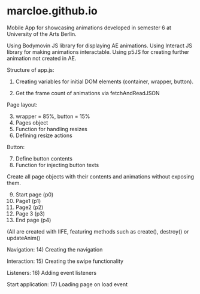 # marcloe.github.io

Mobile App for showcasing animations developed in semester 6 at University of the Arts Berlin.

Using Bodymovin JS library for displaying AE animations.
Using Interact JS library for making animations interactable.
Using p5JS for creating further animation not created in AE.

Structure of app.js:

1) Creating variables for initial DOM elements (container, wrapper, button).

2) Get the frame count of animations via fetchAndReadJSON
  
Page layout:

3) wrapper = 85%, button = 15%
4) Pages object
5)  Function for handling resizes
6)  Defining resize actions

Button:

7) Define button contents
8) Function for injecting button texts

Create all page objects with their contents and animations without exposing them.

9) Start page (p0)
10) Page1 (p1)
11) Page2 (p2)
12) Page 3 (p3)
13) End page (p4)

(All are created with IIFE, featuring methods such as create(), destroy() or updateAnim()

Navigation:
14) Creating the navigation

Interaction:
15) Creating the swipe functionality

Listeners:
16) Adding event listeners

Start application:
17) Loading page on load event
